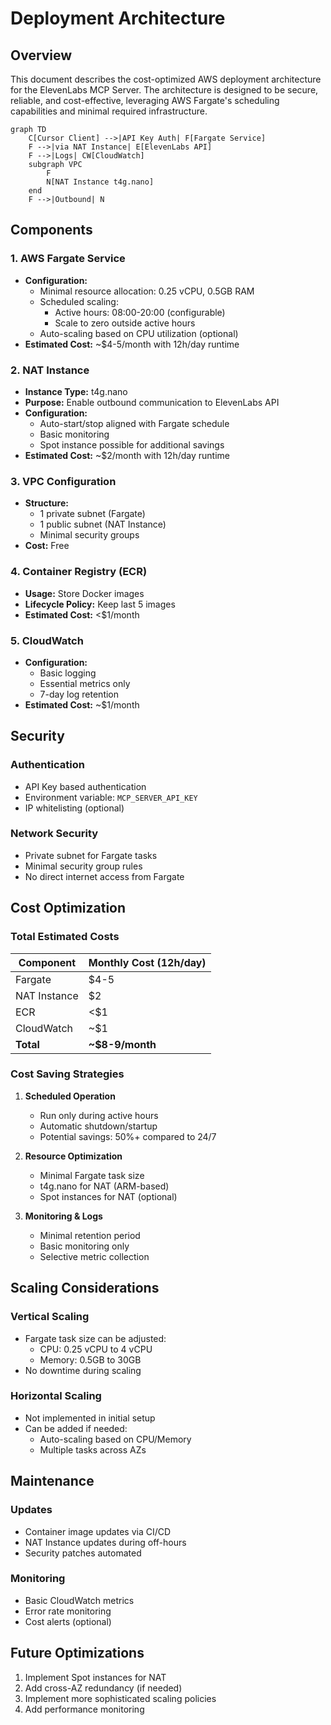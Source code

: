 # Deployment Architecture

## Overview

This document describes the cost-optimized AWS deployment architecture for the ElevenLabs MCP Server. The architecture is designed to be secure, reliable, and cost-effective, leveraging AWS Fargate's scheduling capabilities and minimal required infrastructure.

```mermaid
graph TD
    C[Cursor Client] -->|API Key Auth| F[Fargate Service]
    F -->|via NAT Instance| E[ElevenLabs API]
    F -->|Logs| CW[CloudWatch]
    subgraph VPC
        F
        N[NAT Instance t4g.nano]
    end
    F -->|Outbound| N
```

## Components

### 1. AWS Fargate Service
- **Configuration:**
  - Minimal resource allocation: 0.25 vCPU, 0.5GB RAM
  - Scheduled scaling:
    - Active hours: 08:00-20:00 (configurable)
    - Scale to zero outside active hours
  - Auto-scaling based on CPU utilization (optional)
- **Estimated Cost:** ~$4-5/month with 12h/day runtime

### 2. NAT Instance
- **Instance Type:** t4g.nano
- **Purpose:** Enable outbound communication to ElevenLabs API
- **Configuration:**
  - Auto-start/stop aligned with Fargate schedule
  - Basic monitoring
  - Spot instance possible for additional savings
- **Estimated Cost:** ~$2/month with 12h/day runtime

### 3. VPC Configuration
- **Structure:**
  - 1 private subnet (Fargate)
  - 1 public subnet (NAT Instance)
  - Minimal security groups
- **Cost:** Free

### 4. Container Registry (ECR)
- **Usage:** Store Docker images
- **Lifecycle Policy:** Keep last 5 images
- **Estimated Cost:** <$1/month

### 5. CloudWatch
- **Configuration:**
  - Basic logging
  - Essential metrics only
  - 7-day log retention
- **Estimated Cost:** ~$1/month

## Security

### Authentication
- API Key based authentication
- Environment variable: `MCP_SERVER_API_KEY`
- IP whitelisting (optional)

### Network Security
- Private subnet for Fargate tasks
- Minimal security group rules
- No direct internet access from Fargate

## Cost Optimization

### Total Estimated Costs
| Component    | Monthly Cost (12h/day) |
|-------------|----------------------|
| Fargate     | $4-5                |
| NAT Instance| $2                  |
| ECR         | <$1                 |
| CloudWatch  | ~$1                 |
| **Total**   | **~$8-9/month**    |

### Cost Saving Strategies
1. **Scheduled Operation**
   - Run only during active hours
   - Automatic shutdown/startup
   - Potential savings: 50%+ compared to 24/7

2. **Resource Optimization**
   - Minimal Fargate task size
   - t4g.nano for NAT (ARM-based)
   - Spot instances for NAT (optional)

3. **Monitoring & Logs**
   - Minimal retention period
   - Basic monitoring only
   - Selective metric collection

## Scaling Considerations

### Vertical Scaling
- Fargate task size can be adjusted:
  - CPU: 0.25 vCPU to 4 vCPU
  - Memory: 0.5GB to 30GB
- No downtime during scaling

### Horizontal Scaling
- Not implemented in initial setup
- Can be added if needed:
  - Auto-scaling based on CPU/Memory
  - Multiple tasks across AZs

## Maintenance

### Updates
- Container image updates via CI/CD
- NAT Instance updates during off-hours
- Security patches automated

### Monitoring
- Basic CloudWatch metrics
- Error rate monitoring
- Cost alerts (optional)

## Future Optimizations
1. Implement Spot instances for NAT
2. Add cross-AZ redundancy (if needed)
3. Implement more sophisticated scaling policies
4. Add performance monitoring 
